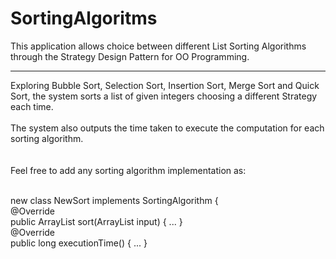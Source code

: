 # SortingAlgoritms
This application allows choice between different List Sorting Algorithms through the Strategy Design Pattern for OO Programming.
<hr>
Exploring Bubble Sort, Selection Sort, Insertion Sort, Merge Sort and Quick Sort, the system sorts a list of given integers choosing a different Strategy each time. <br><br>
The system also outputs the time taken to execute the computation for each sorting algorithm.
<br><br><br>
Feel free to add any sorting algorithm implementation as: <br><br>

new class NewSort implements SortingAlgorithm { <br>
  @Override <br>
    public ArrayList<Integer> sort(ArrayList<Integer> input) { ... } <br>
      @Override <br>
    public long executionTime() { ... } <br>
